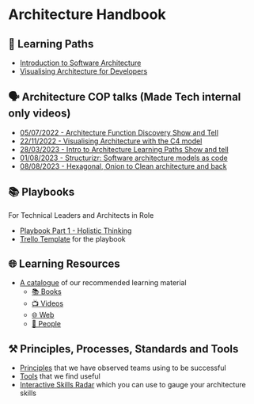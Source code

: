 # Architecture Handbook
## 🏫 Learning Paths
- [Introduction to Software Architecture](learning_paths/introduction_to_software_architecture.md)
- [Visualising Architecture for Developers](learning_paths/visualising_architecture/1_why_visualise.md)

## 🗣️ Architecture COP talks (Made Tech internal only videos)
- [05/07/2022 - Architecture Function Discovery Show and Tell](https://drive.google.com/file/d/1Qk7DCHTXl_kxSt75-cjXpx6T0aYeuwSo/view?usp=sharing)
- [22/11/2022 - Visualising Architecture with the C4 model](https://drive.google.com/file/d/14R3OpBbcN0xbU_XeQQfG7ocehkw_U0w3/view)
- [28/03/2023 - Intro to Architecture Learning Paths Show and tell](https://drive.google.com/file/d/1K0jJHByLXzPSaO8f0ZCwHc4n7Ffy3Hrq/view)
- [01/08/2023 - Structurizr: Software architecture models as code](https://drive.google.com/file/d/1K0jJHByLXzPSaO8f0ZCwHc4n7Ffy3Hrq/view)
- [08/08/2023 - Hexagonal, Onion to Clean architecture and back](https://drive.google.com/file/d/1z2cpyb_sYOHj8Kq4ZAnaLts0aVwr9TvM/view)

## 📚 Playbooks
For Technical Leaders and Architects in Role

- [Playbook Part 1 - Holistic Thinking](https://docs.google.com/presentation/d/1RwBxzT37oZNXWZzJBgZ9e-IzXfYOlf7FnGIPdjEZV-Q/edit?usp=sharing)
- [Trello Template](https://trello.com/b/YIcVgWde/architecture-playbook-template) for the playbook

## 🌐 Learning Resources
- [A catalogue](resources.md) of our recommended learning material
   - [📚 Books](resources.md#books)
   - [📺 Videos](resources.md#videos)
   - [🌐 Web](resources.md#web)
   - [💁 People](resources.md#people)

## ⚒️ Principles, Processes, Standards and Tools
- [Principles](principles.md) that we have observed teams using to be successful
- [Tools](principles/tools.md) that we find useful
- [Interactive Skills Radar](https://madetech.github.io/skills-radar-prototype/) which you can use to gauge your architecture skills
